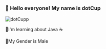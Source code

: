 ### 🙌 Hello everyone! My name is dotCup

![dotCupp](https://user-images.githubusercontent.com/117518165/200120743-a0161047-0cae-4899-9c6f-1e83f8104021.png)

📖I'm learning about Java ☕

🧒My Gender is Male
